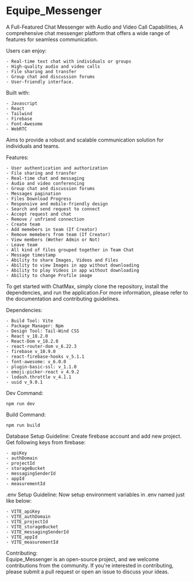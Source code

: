 # Equipe_Messenger
A Full-Featured Chat Messenger with Audio and Video Call Capabilities, A comprehensive chat messenger platform that offers a wide range of features for seamless communication. 

Users can enjoy: 

	- Real-time text chat with individuals or groups 
	- High-quality audio and video calls 
	- File sharing and transfer 
	- Group chat and discussion forums 
	- User-friendly interface.

Built with:

	- Javascript 
 	- React
  	- Tailwind
 	- Firebase 
	- Font-Awesome 
  	- WebRTC
   
Aims to provide a robust and scalable communication solution for individuals and teams. 

Features: 

    - User authentication and authorization 
    - File sharing and transfer  
    - Real-time chat and messaging 
    - Audio and video conferencing 
    - Group chat and discussion forums
    - Messages pagination
    - Files Download Progress
    - Responsive and mobile-friendly design 
    - Search and send request to connect
    - Accept request and chat
    - Remove / unfriend connection
    - Create team
    - Add memebers in team (If Creator)
    - Remove memebers from team (If Creator)
    - View members (Wether Admin or Not)
    - Leave team
	- All kind of files grouped together in Team Chat
	- Message timestamp
	- Ability to share Images, Videos and Files
	- Ability to view Images in app without downloading 
	- Ability to play Videos in app without downloading 
	- Ability to change Profile image

To get started with ChatMax, simply clone the repository, install the dependencies, and run the application.For more information, please refer to the documentation and contributing guidelines. 

Dependencies:  

	- Build Tool: Vite
	- Package Manager: Npm
	- Design Tool: Tail-Wind CSS
	- React v_18.2.0
	- React-Dom v_18.2.0
	- react-router-dom v_6.22.3	
	- firebase v_10.9.0
	- react-firebase-hooks v_5.1.1
	- font-awesome: v_6.0.0
 	- plugin-basic-ssl: v_1.1.0
	- emoji-picker-react v_4.9.2		
	- lodash.throttle v_4.1.1
	- uuid v_9.0.1
Dev Command:

	npm run dev
Build Command:

	npm run build

Database Setup Guideline:	Create firebase account and add new project. Get following keys from firebase:

	- apiKey
	- authDomain
	- projectId
	- storageBucket
	- messagingSenderId
	- appId
	- measurementId

.env Setup Guideline:	Now setup environment variables in .env named just like below:

	- VITE_apiKey
	- VITE_authDomain
	- VITE_projectId
	- VITE_storageBucket
	- VITE_messagingSenderId
	- VITE_appId
	- VITE_measurementId

Contributing:  
    Equipe_Messenger is an open-source project, and we welcome contributions from the community. If you're interested in contributing, please submit a pull request or open an issue to discuss your ideas.
